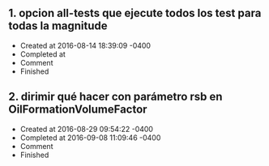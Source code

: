 ## 1. opcion all-tests que ejecute todos los test para todas la magnitude
- Created at   2016-08-14 18:39:09 -0400
- Completed at 
- Comment      
- Finished     

## 2. dirimir qué hacer con parámetro rsb en OilFormationVolumeFactor
- Created at   2016-08-29 09:54:22 -0400
- Completed at 2016-09-08 11:09:46 -0400
- Comment      
- Finished     

